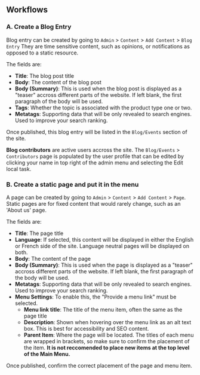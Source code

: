 ## Workflows

### A. Create a Blog Entry
   
Blog entry can be created by going to `Admin` > `Content` > `Add Content` > `Blog Entry` They are time sensitive content, such as opinions, or notifications as opposed to a static resource.

The fields are:
   
 * **Title**: The blog post title
 * **Body**: The content of the blog post
 * **Body (Summary)**: This is used when the blog post is displayed as a "teaser" accross different parts of the website. If left blank, the first paragraph of the body will be used.
 * **Tags**: Whether the topic is associated with the product type one or two.
 * **Metatags**: Supporting data that will be only revealed to search engines. Used to improve your search ranking.

Once published, this blog entry will be listed in the `Blog/Events` section of the site.

**Blog contributors** are active users accross the site. The `Blog/Events` > `Contributors` page is populated by the user profile that can be edited by clicking your name in top right of the admin menu and selecting the Edit local task. 
 
### B. Create a static page and put it in the menu

A page can be created by going to `Admin` > `Content` > `Add Content` > `Page`. Static pages are for fixed content that would rarely change, such as an 'About us' page.

The fields are: 

 * **Title**: The page title
 * **Language**: If selected, this content will be displayed in either the English or French side of the site. Language neutral pages will be displayed on both.
 * **Body**: The content of the page
 * **Body (Summary)**: This is used when the page is displayed as a "teaser" accross different parts of the  website. If left blank, the first paragraph of the body will be used. 
 * **Metatags**: Supporting data that will be only revealed to search engines. Used to improve your search ranking.
 * **Menu Settings**: To enable this, the "Provide a menu link" must be selected.
	* **Menu link title**: The title of the menu item, often the same as the page title
	* **Description**: Shown when hovering over the menu link as an alt text box. This is best for accessibility and SEO content.
	* **Parent Item**: Where the page will be located. The titles of each menu are wrapped in brackets, so make sure to confirm the placement of the item. **It is not reccomended to place new items at the top level of the Main Menu.**

Once published, confirm the correct placement of the page and menu item.
